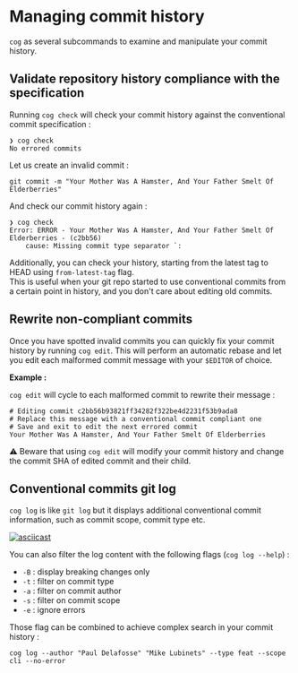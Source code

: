 # Managing commit history

`cog` as several subcommands to examine and manipulate your commit history.

## Validate repository history compliance with the specification

Running `cog check` will check your commit history against the conventional commit specification :

```
❯ cog check
No errored commits
```

Let us create an invalid commit :
```shell script
git commit -m "Your Mother Was A Hamster, And Your Father Smelt Of Elderberries"
```

And check our commit history again :
```
❯ cog check
Error: ERROR - Your Mother Was A Hamster, And Your Father Smelt Of Elderberries - (c2bb56)
	cause: Missing commit type separator `:
```

Additionally, you can check your history, starting from the latest tag to HEAD using `from-latest-tag` flag.  
This is useful when your git repo started to use conventional commits from a certain point in history, and you
don't care about editing old commits.

## Rewrite non-compliant commits

Once you have spotted invalid commits you can quickly fix your commit history by running `cog edit`.
This will perform an automatic rebase and let you edit each malformed commit message with your `$EDITOR`
of choice.

**Example :**

`cog edit` will cycle to each malformed commit to rewrite their message : 

```
# Editing commit c2bb56b93821ff34282f322be4d2231f53b9ada8
# Replace this message with a conventional commit compliant one
# Save and exit to edit the next errored commit
Your Mother Was A Hamster, And Your Father Smelt Of Elderberries
```

⚠️ Beware that using `cog edit` will modify your commit history and change the commit SHA of edited commit
and their child.

## Conventional commits git log


`cog log` is like `git log` but it displays additional conventional commit information, such as commit scope,
commit type etc.


[![asciicast](https://asciinema.org/a/ssH4yRSlc28Rb9dHEDN7TowGe.svg)](https://asciinema.org/a/ssH4yRSlc28Rb9dHEDN7TowGe)

You can also filter the log content with the following flags (`cog log --help`) :

- `-B` : display breaking changes only
- `-t` : filter on commit type
- `-a` : filter on commit author
- `-s` : filter on commit scope
- `-e` : ignore errors

Those flag can be combined to achieve complex search in your commit history :

```shell script
cog log --author "Paul Delafosse" "Mike Lubinets" --type feat --scope cli --no-error
```

